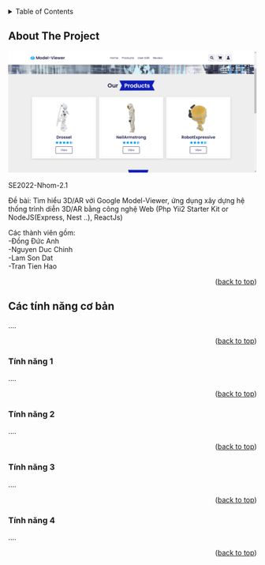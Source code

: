 <!-- Improved compatibility of back to top link: See: https://github.com/othneildrew/Best-README-Template/pull/73 -->
<a name="readme-top"></a>
<!--
*** Thanks for checking out the Best-README-Template. If you have a suggestion
*** that would make this better, please fork the repo and create a pull request
*** or simply open an issue with the tag "enhancement".
*** Don't forget to give the project a star!
*** Thanks again! Now go create something AMAZING! :D
-->


<!-- TABLE OF CONTENTS -->
<details>
  <summary>Table of Contents</summary>
  <ol>
    <li>
      <a href="#about-the-project">About The Project</a>
    </li>
    <li>
      <a href="#Các-tính-năng-cơ-bản">Các tính năng cơ bản</a>
      <ul>
        <li><a href="#Tính-năng-1">Tính năng 1</a></li>
        <li><a href="#Tính-năng-2">Tính năng 2</a></li>
        <li><a href="#Tính-năng-3">Tính năng 3</a></li>
        <li><a href="#Tính-năng-4">Tính năng 4</a></li>
      </ul>
    </li>
  </ol>
</details>



<!-- ABOUT THE PROJECT -->
## About The Project

![Product Name Screen Shot][product-screenshot]

SE2022-Nhom-2.1

Đề bài: Tìm hiểu 3D/AR với Google Model-Viewer,  ứng dụng xây dựng hệ thống trình diễn 3D/AR bằng công nghệ Web (Php Yii2 Starter Kit or NodeJS(Express, Nest ..), ReactJs)

Các thành viên gồm: <br>
-Đồng Đức Anh <br>
-Nguyen Duc Chinh <br>
-Lam Son Dat <br>
-Tran Tien Hao


<p align="right">(<a href="#readme-top">back to top</a>)</p>


<!-- Các tính năng cơ bản của web -->
## Các tính năng cơ bản
....

<p align="right">(<a href="#readme-top">back to top</a>)</p>

### Tính năng 1
....

<p align="right">(<a href="#readme-top">back to top</a>)</p>


### Tính năng 2
....

<p align="right">(<a href="#readme-top">back to top</a>)</p>


### Tính năng 3
....

<p align="right">(<a href="#readme-top">back to top</a>)</p>


### Tính năng 4
....

<p align="right">(<a href="#readme-top">back to top</a>)</p>


<!-- MARKDOWN LINKS & IMAGES -->
<!-- https://www.markdownguide.org/basic-syntax/#reference-style-links -->
[product-screenshot]: IMG_of_README/screenshot.png

